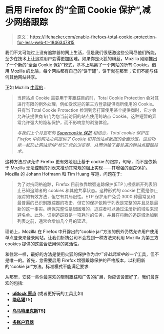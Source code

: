 # 启用 Firefox 的“全面 Cookie 保护”,减少网络跟踪

> 原文：<https://lifehacker.com/enable-firefoxs-total-cookie-protection-for-less-web-tr-1846347815>

我们不太可能过上没有追踪器的网上生活，但是我们很感激这些公司尽他们所能，至少在技术上让追踪用户变得更加困难。如果你是火狐的粉丝，Mozilla 刚刚推出了一个新的“全面 Cookie 保护”模式，基本上隔离了一个网站的所有 Cookie。借用 Mozilla 的比喻，每个网站都有自己的“饼干罐”，饼干就在那里；它们不能与任何其他网站共享。



正如 Mozilla [中写的](https://blog.mozilla.org/security/2021/02/23/total-cookie-protection/) :

> 当跨站点 Cookie 需要用于非跟踪目的时，Total Cookie Protection 会对其进行有限的例外处理，例如受欢迎的第三方登录提供商所使用的 Cookie。只有当 Total Cookie Protection 检测到您打算使用某个提供商时，它才会允许该提供商专门为您当前访问的站点使用跨站点 Cookie。这种短暂的异常允许强大的隐私保护，而不影响您的浏览体验。
> 
> *与我们上个月宣布的* [*Supercookie 保护*](https://blog.mozilla.org/security/2021/01/26/supercookie-protections/) *相结合，Total cookie 保护在 Firefox 中的网站之间提供了 Cookie 和其他站点数据的全面分区。这些功能一起防止网站能够“标记”您的浏览器，从而消除了最普遍的跨站点跟踪技术。*

这种方法*应该*允许 Firefox 更有效地阻止基于 cookie 的跟踪，句号，而不是依赖于 Mozilla 无法控制的列表来推动其常规的阻止实现——其增强的跟踪保护。Mozilla 的 Johann Hofmann 和 Tim Huang 写道，问题在于:

> 为了对抗网络追踪，Firefox 目前依靠增强追踪保护(ETP ),根据断开列表阻止已知追踪者的 cookies 和其他共享状态。这种形式的 cookie 拦截是停止跟踪的有效方法，但它有其局限性。ETP 保护用户免受 3000 种最常见和最普遍的已识别跟踪器的攻击，但它的保护依赖于列表是完整的并且总是最新的这一事实。确保完整性是很困难的，追踪者可以通过注册新的域名来规避名单。此外，识别追踪器是一项耗时的任务，并且在将新的追踪域添加到列表之前，通常会增加几个月的延迟。

理论上，Mozilla 在 Firefox 中开辟出的“cookie jar”方法的例外仍然允许用户使用单点登录来登录网站。让我们祈祷公司不会找到一种方法来利用 Mozilla 为第三方 cookies 提供的这些合法用例的灵活性。

和往常一样，最好的方法是使用火狐的保护作为*你广告战武库中的一个*工具，但不是唯一的。首先，您需要启用 Firefox 增强跟踪保护的严格版本，以利用新的“cookie jar”方法。标准模式不能满足要求:

从那里，安装一些你最喜欢的限制跟踪和广告的扩展，你应该设置好了。我们最喜欢的包括:

*   [**uBlock 原点**](https://addons.mozilla.org/en-US/firefox/addon/ublock-origin/) (或者更好玩的工具比如)
*   [**隐私獾**](https://addons.mozilla.org/en-US/firefox/addon/privacy-badger17/)T5】
*   [](https://addons.mozilla.org/en-US/firefox/addon/decentraleyes/?utm_source=addons.mozilla.org&utm_medium=referral&utm_content=recommended)
*   **[**乌马特里克斯**](https://addons.mozilla.org/en-US/firefox/addon/umatrix/)T5】**
*   **[](https://addons.mozilla.org/en-US/firefox/addon/noscript/)**
*   ****[**多账户容器**](https://addons.mozilla.org/en-US/firefox/addon/multi-account-containers/)****
*   ****[](https://addons.mozilla.org/en-US/firefox/addon/clearurls/)****